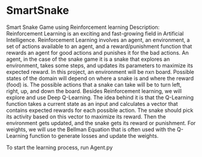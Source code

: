 # SmartSnake
Smart Snake Game using Reinforcement learning
Description: Reinforcement Learning is an exciting and fast-growing field in Artificial Intelligence.
Reinforcement Learning involves an agent, an environment, a set of actions available to an agent,
and a reward/punishment function that rewards an agent for good actions and punishes it for the bad actions.
An agent, in the case of the snake game it is a snake that explores an environment, takes some steps,
and updates its parameters to maximize its expected reward. In this project, an environment will be nxn board.
Possible states of the domain will depend on where a snake is and where the reward (food) is.
The possible actions that a snake can take will be to turn left, right, up, and down the board.
Besides Reinforcement learning, we will explore and use Deep Q-Learning.
The idea behind it is that the Q-Learning function takes a current state as an input and calculates a vector
that contains expected rewards for each possible action. The snake should pick its activity based on this vector to maximize its reward.
Then the environment gets updated, and the snake gets its reward or punishment.
For weights, we will use the Bellman Equation that is often used with the Q-Learning function to generate losses and update the weights.  

To start the learning process, run Agent.py
